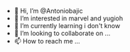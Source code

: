 - 👋 Hi, I’m @Antoniobajic
- 👀 I’m interested in marvel and yugioh
- 🌱 I’m currently learning i don't know
- 💞️ I’m looking to collaborate on ...
- 📫 How to reach me ...

<!---
Antoniobajic/Antoniobajic is a ✨ special ✨ repository because its `README.md` (this file) appears on your GitHub profile.
You can click the Preview link to take a look at your changes.
--->

